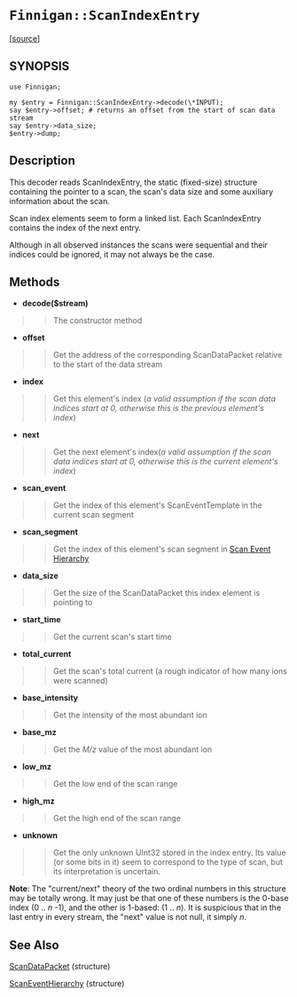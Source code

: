 # `Finnigan::ScanIndexEntry` #

[[source](http://code.google.com/p/unfinnigan/source/browse/perl/Finnigan/lib/Finnigan/ScanIndexEntry.pm)]

## SYNOPSIS ##

```
use Finnigan;

my $entry = Finnigan::ScanIndexEntry->decode(\*INPUT);
say $entry->offset; # returns an offset from the start of scan data stream 
say $entry->data_size;
$entry->dump;
```

## Description ##

This decoder reads ScanIndexEntry, the static (fixed-size) structure containing the
pointer to a scan, the scan's data size and some auxiliary information
about the scan.

Scan index elements seem to form a linked list. Each
ScanIndexEntry contains the index of the next entry.

Although in all observed instances the scans were sequential and their
indices could be ignored, it may not always be the case.

## Methods ##

  * **decode($stream)**
> > The constructor method

  * **offset**
> > Get the address of the corresponding ScanDataPacket relative to the start of the data stream

  * **index**
> > Get this element's index (_a valid assumption if the scan data indices start at 0, otherwise this is the previous element's index_)

  * **next**
> > Get the next element's index(_a valid assumption if the scan data indices start at 0, otherwise this is the current element's index_)

  * **scan\_event**
> > Get the index of this element's ScanEventTemplate in the current scan segment

  * **scan\_segment**
> > Get the index of this element's scan segment in [Scan Event Hierarchy](ScanEventHierarchy.md)

  * **data\_size**
> > Get the size of the ScanDataPacket this index element is pointing to

  * **start\_time**
> > Get the current scan's start time

  * **total\_current**
> > Get the scan's total current (a rough indicator of how many ions were scanned)

  * **base\_intensity**
> > Get the intensity of the most abundant ion

  * **base\_mz**
> > Get the _M/z_ value of the most abundant ion

  * **low\_mz**
> > Get the low end of the scan range

  * **high\_mz**
> > Get the high end of the scan range

  * **unknown**
> > Get the only unknown UInt32 stored in the index entry. Its value (or some bits in it) seem to correspond to the type of scan, but its interpretation is uncertain.

**Note**: The "current/next" theory of the two ordinal numbers in this structure may be totally wrong. It may just be that one of these numbers is the 0-base index (0 .. _n_ -1), and the other is 1-based: (1 .. _n_). It is suspicious that in the last entry in every stream, the "next" value is not null, it simply _n_.

## See Also ##

[ScanDataPacket](ScanDataPacket.md) (structure)

[ScanEventHierarchy](ScanEventHierarchy.md) (structure)